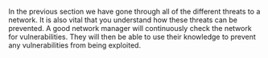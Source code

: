 In the previous section we have gone through all of the different threats to a network. It is also vital that you understand how these threats can be prevented. A good network manager will continuously check the network for vulnerabilities. They will then be able to use their knowledge to prevent any vulnerabilities from being exploited.